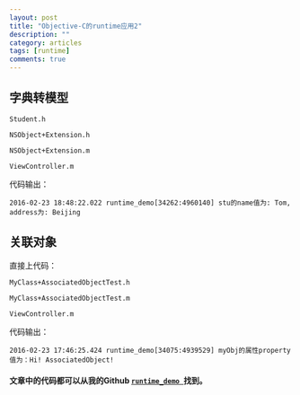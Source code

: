 ```yaml
---
layout: post
title: "Objective-C的runtime应用2"
description: ""
category: articles
tags: [runtime]
comments: true
---
```


## 字典转模型

`Student.h`

<script src="https://gist.github.com/lettleprince/17d6cef4bee3696a5d8e.js?file=Student.h"></script>

`NSObject+Extension.h`

<script src="https://gist.github.com/lettleprince/17d6cef4bee3696a5d8e.js?file=Extension.h"></script>

`NSObject+Extension.m`

<script src="https://gist.github.com/lettleprince/17d6cef4bee3696a5d8e.js?file=Extension.m"></script>

`ViewController.m`

<script src="https://gist.github.com/lettleprince/17d6cef4bee3696a5d8e.js?file= ViewController-1.m"></script>

代码输出：

```
2016-02-23 18:48:22.022 runtime_demo[34262:4960140] stu的name值为: Tom, address为: Beijing
```

## 关联对象

直接上代码：

`MyClass+AssociatedObjectTest.h`

<script src="https://gist.github.com/lettleprince/17d6cef4bee3696a5d8e.js?file=AssociatedObjectTest.h"></script>

`MyClass+AssociatedObjectTest.m`

<script src="https://gist.github.com/lettleprince/17d6cef4bee3696a5d8e.js?file=AssociatedObjectTest.m"></script>

`ViewController.m`

<script src="https://gist.github.com/lettleprince/17d6cef4bee3696a5d8e.js?file=ViewController.m"></script>

代码输出：

```
2016-02-23 17:46:25.424 runtime_demo[34075:4939529] myObj的属性property值为：Hi! AssociatedObject!
```

#### 文章中的代码都可以从我的Github [`runtime_demo `](https://github.com/lettleprince/runtime_demo)找到。